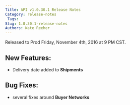```yaml
---
Title: API v1.0.30.1 Release Notes
Category: release-notes
 Tags: 
Slug: 1.0.30.1-release-notes
Authors: Kate Reeher
---
```


Released to Prod Friday, November 4th, 2016 at 9 PM CST.

## New Features:
- Delivery date added to **Shipments**

## Bug Fixes:
- several fixes around **Buyer Networks**
